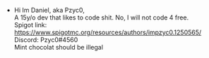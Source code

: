 - Hi Im Daniel, aka Pzyc0, <br>
A 15y/o dev that likes to code shit. No, I will not code 4 free. <br>
Spigot link: https://www.spigotmc.org/resources/authors/impzyc0.1250565/ <br>
Discord: Pzyc0#4560 <br>
Mint chocolat should be illegal <br>

